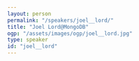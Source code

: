 ```yaml
---
layout: person
permalink: "/speakers/joel__lord/"
title: "Joel Lord@MongoDB"
ogp: "/assets/images/ogp/joel__lord.jpg"
type: speaker
id: "joel__lord"
---
```

